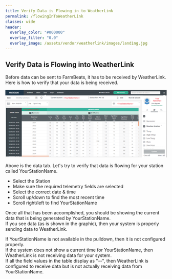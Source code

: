 ```yaml
---
title: Verify Data is Flowing in to WeatherLink
permalink: /flowingInToWeatherLink
classes: wide
header:
  overlay_color: "#000000"
  overlay_filter: "0.0"
  overlay_image: /assets/vendor/weatherlink/images/landing.jpg
---
```


## Verify Data is Flowing into WeatherLink

Before data can be sent to FarmBeats, it has to be received by
WeatherLink. Here is how to verify that your data is being received.  
  
![dataTab](./images/DataTab.png)  
  
Above is the data tab. Let's try to verify that data is flowing for your
station called YourStationName.

  - Select the Station
  - Make sure the required telemetry fields are selected
  - Select the correct date & time
  - Scroll up/down to find the most recent time
  - Scroll right/left to find YourStationName

Once all that has been accomplished, you should be showing the current
data that is being generated by YourStationName.  
If you see data (as is shown in the graphic), then your system is
properly sending data to WeatherLink.  
  
If YourStationName is not available in the pulldown, then it is not
configured properly.  
If the system does not show a current time for YourStationName, then
WeatherLink is not receiving data for your system.  
If all the field values in the table display as "--", then WeatherLink
is configured to receive data but is not actually receiving data from
YourStationName.


